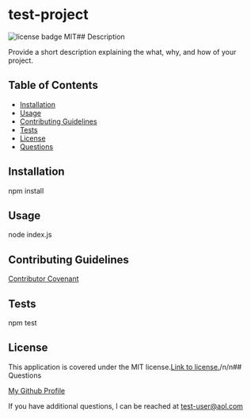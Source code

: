 # test-project

![license badge MIT](https://img.shields.io/badge/license-MIT-green "MIT")## Description

Provide a short description explaining the what, why, and how of your project.

## Table of Contents

- [Installation](#installation)
- [Usage](#usage)
- [Contributing Guidelines](#contributing-guidelines)
- [Tests](#tests)
- [License](#license)
- [Questions](#questions)

## Installation

npm install

## Usage

node index.js

## Contributing Guidelines

[Contributor Covenant](https://www.contributor-covenant.org/)

## Tests

npm test

## License

This application is covered under the MIT license.[Link to license.](./LICENSE.txt)/n/n## Questions

[My Github Profile](https://github.com/Disha2022)

If you have additional questions, I can be reached at test-user@aol.com
